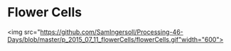 # Flower Cells
<img src="https://github.com/SamIngersoll/Processing-46-Days/blob/master/p_2015_07_11_flowerCells/flowerCells.gif"width="600">
